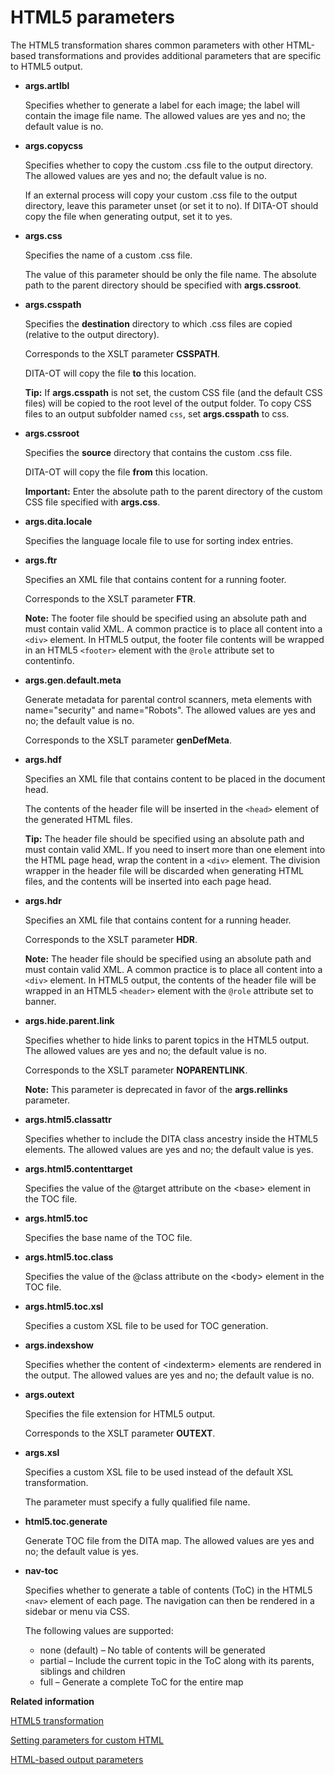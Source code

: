 # HTML5 parameters

The HTML5 transformation shares common parameters with other HTML-based transformations and provides additional parameters that are specific to HTML5 output. 

-   **__args.artlbl__**

    Specifies whether to generate a label for each image; the label will contain the image file name. The allowed values are yes and no; the default value is no.

-   **__args.copycss__**

    Specifies whether to copy the custom .css file to the output directory. The allowed values are yes and no; the default value is no.

    If an external process will copy your custom .css file to the output directory, leave this parameter unset \(or set it to no\). If DITA-OT should copy the file when generating output, set it to yes.

-   **__args.css__**

    Specifies the name of a custom .css file.

    The value of this parameter should be only the file name. The absolute path to the parent directory should be specified with **args.cssroot**.

-   **__args.csspath__**

    Specifies the **destination** directory to which .css files are copied \(relative to the output directory\).

    Corresponds to the XSLT parameter **CSSPATH**.

    DITA-OT will copy the file **to** this location.

    **Tip:** If **args.csspath** is not set, the custom CSS file \(and the default CSS files\) will be copied to the root level of the output folder. To copy CSS files to an output subfolder named `css`, set **args.csspath** to css.

-   **__args.cssroot__**

    Specifies the **source** directory that contains the custom .css file.

    DITA-OT will copy the file **from** this location.

    **Important:** Enter the absolute path to the parent directory of the custom CSS file specified with **args.css**.

-   **__args.dita.locale__**

    Specifies the language locale file to use for sorting index entries.

-   **__args.ftr__**

    Specifies an XML file that contains content for a running footer.

    Corresponds to the XSLT parameter **FTR**.

    **Note:** The footer file should be specified using an absolute path and must contain valid XML. A common practice is to place all content into a `<div>` element. In HTML5 output, the footer file contents will be wrapped in an HTML5 `<footer>` element with the `@role` attribute set to contentinfo.

-   **__args.gen.default.meta__**

    Generate metadata for parental control scanners, meta elements with name="security" and name="Robots". The allowed values are yes and no; the default value is no.

    Corresponds to the XSLT parameter **genDefMeta**.

-   **__args.hdf__**

    Specifies an XML file that contains content to be placed in the document head.

    The contents of the header file will be inserted in the `<head>` element of the generated HTML files.

    **Tip:** The header file should be specified using an absolute path and must contain valid XML. If you need to insert more than one element into the HTML page head, wrap the content in a `<div>` element. The division wrapper in the header file will be discarded when generating HTML files, and the contents will be inserted into each page head.

-   **__args.hdr__**

    Specifies an XML file that contains content for a running header.

    Corresponds to the XSLT parameter **HDR**.

    **Note:** The header file should be specified using an absolute path and must contain valid XML. A common practice is to place all content into a `<div>` element. In HTML5 output, the contents of the header file will be wrapped in an HTML5 `<header>` element with the `@role` attribute set to banner.

-   **__args.hide.parent.link__**

    Specifies whether to hide links to parent topics in the HTML5 output. The allowed values are yes and no; the default value is no.

    Corresponds to the XSLT parameter **NOPARENTLINK**.

    **Note:** This parameter is deprecated in favor of the **args.rellinks** parameter.

-   **__args.html5.classattr__**

    Specifies whether to include the DITA class ancestry inside the HTML5 elements. The allowed values are yes and no; the default value is yes.

-   **__args.html5.contenttarget__**

    Specifies the value of the @target attribute on the &lt;base&gt; element in the TOC file.

-   **__args.html5.toc__**

    Specifies the base name of the TOC file.

-   **__args.html5.toc.class__**

    Specifies the value of the @class attribute on the &lt;body&gt; element in the TOC file.

-   **__args.html5.toc.xsl__**

    Specifies a custom XSL file to be used for TOC generation.

-   **__args.indexshow__**

    Specifies whether the content of &lt;indexterm&gt; elements are rendered in the output. The allowed values are yes and no; the default value is no.

-   **__args.outext__**

    Specifies the file extension for HTML5 output.

    Corresponds to the XSLT parameter **OUTEXT**.

-   **__args.xsl__**

    Specifies a custom XSL file to be used instead of the default XSL transformation.

    The parameter must specify a fully qualified file name.

-   **__html5.toc.generate__**

    Generate TOC file from the DITA map. The allowed values are yes and no; the default value is yes.

-   **__nav-toc__**

    Specifies whether to generate a table of contents \(ToC\) in the HTML5 `<nav>` element of each page. The navigation can then be rendered in a sidebar or menu via CSS.

    The following values are supported:

    -   none \(default\) – No table of contents will be generated
    -   partial – Include the current topic in the ToC along with its parents, siblings and children
    -   full – Generate a complete ToC for the entire map

**Related information**  


[HTML5 transformation](dita2html5.md)

[Setting parameters for custom HTML](html-customization-parameters.md)

[HTML-based output parameters](parameters-base-html.md)

